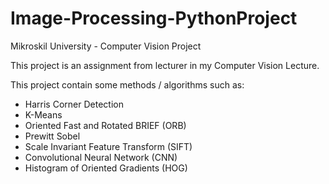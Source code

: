 # Image-Processing-PythonProject
Mikroskil University - Computer Vision Project

This project is an assignment from lecturer in my Computer Vision Lecture. 

This project contain some methods / algorithms such as:
- Harris Corner Detection
- K-Means
- Oriented Fast and Rotated BRIEF (ORB)
- Prewitt Sobel
- Scale Invariant Feature Transform (SIFT)
- Convolutional Neural Network (CNN)
- Histogram of Oriented Gradients (HOG)
